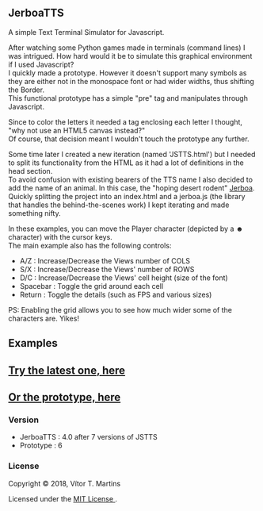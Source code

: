 ## JerboaTTS

A simple Text Terminal Simulator for Javascript.

After watching some Python games made in terminals (command lines) I was intrigued. How hard would it be to simulate this graphical environment if I used Javascript?  
I quickly made a prototype. However it doesn't support many symbols as they are either not in the monospace font or had wider widths, thus shifting the Border.  
This functional prototype has a simple "pre" tag and manipulates through Javascript.

Since to color the letters it needed a tag enclosing each letter I thought, "why not use an HTML5 canvas instead?"  
Of course, that decision meant I wouldn't touch the prototype any further.

Some time later I created a new iteration (named 'JSTTS.html') but I needed to split its functionality from the HTML as it had a lot of definitions in the head section.  
To avoid confusion with existing bearers of the TTS name I also decided to add the name of an animal. In this case, the "hoping desert rodent" [Jerboa](https://en.wikipedia.org/wiki/Jerboa).  
Quickly splitting the project into an index.html and a jerboa.js (the library that handles the behind-the-scenes work) I kept iterating and made something nifty.

In these examples, you can move the Player character (depicted by a **☻** character) with the cursor keys.  
The main example also has the following controls:
- A/Z : Increase/Decrease the Views number of COLS
- S/X : Increase/Decrease the Views' number of ROWS
- D/C : Increase/Decrease the Views' cell height (size of the font)
- Spacebar : Toggle the grid around each cell
- Return : Toggle the details (such as FPS and various sizes)

PS: Enabling the grid allows you to see how much wider some of the characters are. Yikes!

## Examples

## [Try the latest one, here](https://vimino.gitlab.io/JerboaTTS)
## [Or the prototype, here](https://vimino.gitlab.io/JerboaTTS/prototype.html)

### Version

- JerboaTTS : 4.0 after 7 versions of JSTTS
- Prototype : 6

### License

Copyright &copy; 2018, Vítor T. Martins

Licensed under the [MIT License ](https://opensource.org/licenses/MIT).
